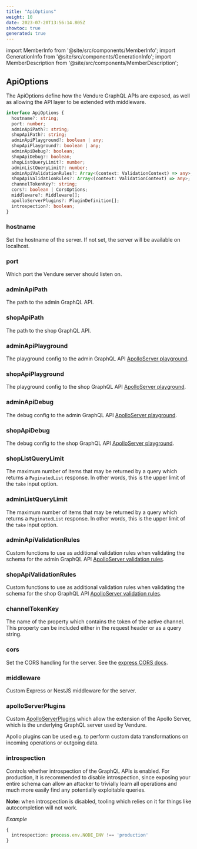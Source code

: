 ```yaml
---
title: "ApiOptions"
weight: 10
date: 2023-07-20T13:56:14.805Z
showtoc: true
generated: true
---
```

<!-- This file was generated from the Vendure source. Do not modify. Instead, re-run the "docs:build" script -->
import MemberInfo from '@site/src/components/MemberInfo';
import GenerationInfo from '@site/src/components/GenerationInfo';
import MemberDescription from '@site/src/components/MemberDescription';


## ApiOptions

<GenerationInfo sourceFile="packages/core/src/config/vendure-config.ts" sourceLine="63" packageName="@vendure/core" />

The ApiOptions define how the Vendure GraphQL APIs are exposed, as well as allowing the API layer
to be extended with middleware.

```ts title="Signature"
interface ApiOptions {
  hostname?: string;
  port: number;
  adminApiPath?: string;
  shopApiPath?: string;
  adminApiPlayground?: boolean | any;
  shopApiPlayground?: boolean | any;
  adminApiDebug?: boolean;
  shopApiDebug?: boolean;
  shopListQueryLimit?: number;
  adminListQueryLimit?: number;
  adminApiValidationRules?: Array<(context: ValidationContext) => any>;
  shopApiValidationRules?: Array<(context: ValidationContext) => any>;
  channelTokenKey?: string;
  cors?: boolean | CorsOptions;
  middleware?: Middleware[];
  apolloServerPlugins?: PluginDefinition[];
  introspection?: boolean;
}
```

### hostname

<MemberInfo kind="property" type="string" default="''"   />

Set the hostname of the server. If not set, the server will be available on localhost.
### port

<MemberInfo kind="property" type="number" default="3000"   />

Which port the Vendure server should listen on.
### adminApiPath

<MemberInfo kind="property" type="string" default="'admin-api'"   />

The path to the admin GraphQL API.
### shopApiPath

<MemberInfo kind="property" type="string" default="'shop-api'"   />

The path to the shop GraphQL API.
### adminApiPlayground

<MemberInfo kind="property" type="boolean | any" default="false"   />

The playground config to the admin GraphQL API
[ApolloServer playground](https://www.apollographql.com/docs/apollo-server/api/apollo-server/#constructoroptions-apolloserver).
### shopApiPlayground

<MemberInfo kind="property" type="boolean | any" default="false"   />

The playground config to the shop GraphQL API
[ApolloServer playground](https://www.apollographql.com/docs/apollo-server/api/apollo-server/#constructoroptions-apolloserver).
### adminApiDebug

<MemberInfo kind="property" type="boolean" default="false"   />

The debug config to the admin GraphQL API
[ApolloServer playground](https://www.apollographql.com/docs/apollo-server/api/apollo-server/#constructoroptions-apolloserver).
### shopApiDebug

<MemberInfo kind="property" type="boolean" default="false"   />

The debug config to the shop GraphQL API
[ApolloServer playground](https://www.apollographql.com/docs/apollo-server/api/apollo-server/#constructoroptions-apolloserver).
### shopListQueryLimit

<MemberInfo kind="property" type="number" default="100"   />

The maximum number of items that may be returned by a query which returns a `PaginatedList` response. In other words,
this is the upper limit of the `take` input option.
### adminListQueryLimit

<MemberInfo kind="property" type="number" default="1000"   />

The maximum number of items that may be returned by a query which returns a `PaginatedList` response. In other words,
this is the upper limit of the `take` input option.
### adminApiValidationRules

<MemberInfo kind="property" type="Array&#60;(context: ValidationContext) =&#62; any&#62;" default="[]"   />

Custom functions to use as additional validation rules when validating the schema for the admin GraphQL API
[ApolloServer validation rules](https://www.apollographql.com/docs/apollo-server/api/apollo-server/#validationrules).
### shopApiValidationRules

<MemberInfo kind="property" type="Array&#60;(context: ValidationContext) =&#62; any&#62;" default="[]"   />

Custom functions to use as additional validation rules when validating the schema for the shop GraphQL API
[ApolloServer validation rules](https://www.apollographql.com/docs/apollo-server/api/apollo-server/#validationrules).
### channelTokenKey

<MemberInfo kind="property" type="string" default="'vendure-token'"   />

The name of the property which contains the token of the
active channel. This property can be included either in
the request header or as a query string.
### cors

<MemberInfo kind="property" type="boolean | CorsOptions" default="{ origin: true, credentials: true }"   />

Set the CORS handling for the server. See the [express CORS docs](https://github.com/expressjs/cors#configuration-options).
### middleware

<MemberInfo kind="property" type="<a href='/typescript-api/common/middleware#middleware'>Middleware</a>[]" default="[]"   />

Custom Express or NestJS middleware for the server.
### apolloServerPlugins

<MemberInfo kind="property" type="PluginDefinition[]" default="[]"   />

Custom [ApolloServerPlugins](https://www.apollographql.com/docs/apollo-server/integrations/plugins/) which
allow the extension of the Apollo Server, which is the underlying GraphQL server used by Vendure.

Apollo plugins can be used e.g. to perform custom data transformations on incoming operations or outgoing
data.
### introspection

<MemberInfo kind="property" type="boolean" default="true"  since="1.5.0"  />

Controls whether introspection of the GraphQL APIs is enabled. For production, it is recommended to disable
introspection, since exposing your entire schema can allow an attacker to trivially learn all operations
and much more easily find any potentially exploitable queries.

**Note:** when introspection is disabled, tooling which relies on it for things like autocompletion
will not work.

*Example*

```TypeScript
{
  introspection: process.env.NODE_ENV !== 'production'
}
```
